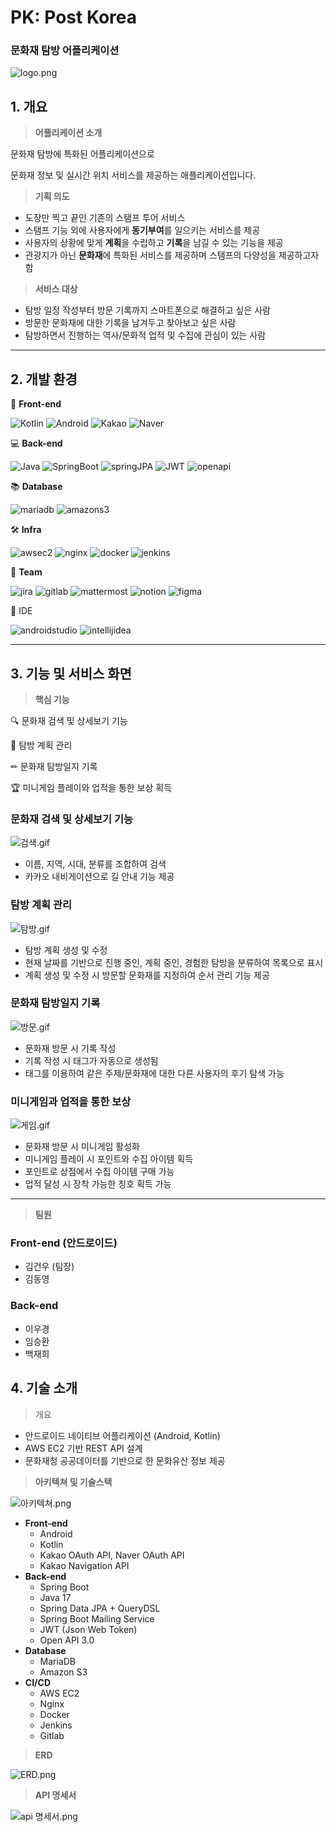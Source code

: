 # PK: Post Korea

### 문화재 탐방 어플리케이션

![logo.png](/images/logo.png)

## 1. 개요
> **어플리케이션 소개**
> 

문화재 탐방에 특화된 어플리케이션으로 

문화재 정보 및 실시간 위치 서비스를 제공하는 애플리케이션입니다.

> **기획 의도**
> 
- 도장만 찍고 끝인 기존의 스탬프 투어 서비스
- 스탬프 기능 외에 사용자에게 **동기부여**를 일으키는 서비스를 제공
- 사용자의 상황에 맞게 **계획**을 수립하고 **기록**을 남길 수 있는 기능을 제공
- 관광지가 아닌 **문화재**에 특화된 서비스를 제공하며 스탬프의 다양성을 제공하고자 함

> **서비스 대상**
> 
- 탐방 일정 작성부터 방문 기록까지 스마트폰으로 해결하고 싶은 사람
- 방문한 문화재에 대한 기록을 남겨두고 찾아보고 싶은 사람
- 탐방하면서 진행하는 역사/문화적 업적 및 수집에 관심이 있는 사람

---
## 2. 개발 환경
📱 **Front-end**

<img alt="Kotlin" src ="https://img.shields.io/badge/kotlin-7F52FF.svg?&style=for-the-badge&logo=kotlin&logoColor=white"/>
<img alt="Android" src ="https://img.shields.io/badge/android-34A853.svg?&style=for-the-badge&logo=android&logoColor=white"/>
<img alt="Kakao" src ="https://img.shields.io/badge/kakao -FFCD00.svg?&style=for-the-badge&logo=kakao&logoColor=white"/>
<img alt="Naver" src ="https://img.shields.io/badge/naver -03C75A.svg?&style=for-the-badge&logo=naver&logoColor=white"/>

💻 **Back-end**

<img alt="Java" src ="https://img.shields.io/badge/java-E85C33.svg?&style=for-the-badge&logo=coffeescript&logoColor=white"/>
<img alt="SpringBoot" src ="https://img.shields.io/badge/spring_boot-6DB33F.svg?&style=for-the-badge&logo=spring_boot&logoColor=white"/>
<img alt="springJPA" src ="https://img.shields.io/badge/spring_data_jpa-6DB33F.svg?&style=for-the-badge&logo=spring&logoColor=white"/>
<img alt="JWT" src ="https://img.shields.io/badge/jwt-000000.svg?&style=for-the-badge&logo=jsonwebtokens&logoColor=white"/>
<img alt="openapi" src ="https://img.shields.io/badge/openapi_initiative-6BA539.svg?&style=for-the-badge&logo=openapiinitiative&logoColor=white"/>

📚 **Database**

<img alt="mariadb" src ="https://img.shields.io/badge/maria_db-003545.svg?&style=for-the-badge&logo=mariadb&logoColor=white"/>
<img alt="amazons3" src ="https://img.shields.io/badge/amazon_s3-569A31.svg?&style=for-the-badge&logo=amazons3&logoColor=white"/>

🛠 **Infra**

<img alt="awsec2" src ="https://img.shields.io/badge/amazon_ec2-FF9900.svg?&style=for-the-badge&logo=amazonec2&logoColor=white"/>
<img alt="nginx" src ="https://img.shields.io/badge/nginx-009639.svg?&style=for-the-badge&logo=nginx&logoColor=white"/>
<img alt="docker" src ="https://img.shields.io/badge/docker-2496ED.svg?&style=for-the-badge&logo=docker&logoColor=white"/>
<img alt="jenkins" src ="https://img.shields.io/badge/jenkins-D24939.svg?&style=for-the-badge&logo=jenkins&logoColor=white"/>

📖 **Team**

<img alt="jira" src ="https://img.shields.io/badge/jira-0052CC.svg?&style=for-the-badge&logo=jira&logoColor=white"/>
<img alt="gitlab" src ="https://img.shields.io/badge/gitlab-FC6D26.svg?&style=for-the-badge&logo=gitlab&logoColor=white"/>
<img alt="mattermost" src ="https://img.shields.io/badge/mattermost-0058CC.svg?&style=for-the-badge&logo=mattermost&logoColor=white"/>
<img alt="notion" src ="https://img.shields.io/badge/notion-000000.svg?&style=for-the-badge&logo=notion&logoColor=white"/>
<img alt="figma" src ="https://img.shields.io/badge/figma-F24E1E.svg?&style=for-the-badge&logo=figma&logoColor=white"/>

🧱 IDE

<img alt="androidstudio" src ="https://img.shields.io/badge/androidstudio-3DDC84.svg?&style=for-the-badge&logo=androidstudio&logoColor=white"/>
<img alt="intellijidea" src ="https://img.shields.io/badge/intellijidea-000000.svg?&style=for-the-badge&logo=intellijidea&logoColor=white"/>



---
## 3. 기능 및 서비스 화면
> **핵심 기능**
> 

🔍 문화재 검색 및 상세보기 기능

📅 탐방 계획 관리

✏ 문화재 탐방일지 기록

🏆 미니게임 플레이와 업적을 통한 보상 획득

### 문화재 검색 및 상세보기 기능

![검색.gif](/images/검색.gif)

- 이름, 지역, 시대, 분류를 조합하여 검색
- 카카오 내비게이션으로 길 안내 기능 제공

### 탐방 계획 관리

![탐방.gif](/images/탐방.gif)

- 탐방 계획 생성 및 수정
- 현재 날짜를 기반으로 진행 중인, 계획 중인, 경험한 탐방을 분류하여 목록으로 표시
- 계획 생성 및 수정 시 방문할 문화재를 지정하여 순서 관리 기능 제공

### 문화재 탐방일지 기록

![방문.gif](/images/방문.gif)

- 문화재 방문 시 기록 작성
- 기록 작성 시 태그가 자동으로 생성됨
- 태그를 이용하여 같은 주제/문화재에 대한 다른 사용자의 후기 탐색 가능

### 미니게임과 업적을 통한 보상

![게임.gif](/images/게임.gif)

- 문화재 방문 시 미니게임 활성화
- 미니게임 플레이 시 포인트와 수집 아이템 획득
- 포인트로 상점에서 수집 아이템 구매 가능
- 업적 달성 시 장착 가능한 칭호 획득 가능

---
> **팀원**
>

### Front-end (안드로이드)
- 김건우 (팀장)
- 김동영
### Back-end
- 이우경
- 임승환
- 백재희

## 4. 기술 소개
> 개요

- 안드로이드 네이티브 어플리케이션 (Android, Kotlin)
- AWS EC2 기반 REST API 설계
- 문화재청 공공데이터를 기반으로 한 문화유산 정보 제공

> **아키텍쳐 및 기술스택**
> 

![아키텍쳐.png](/images/architecture.png)

- **Front-end**
    - Android
    - Kotlin
    - Kakao OAuth API, Naver OAuth API
    - Kakao Navigation API
- **Back-end**
    - Spring Boot
    - Java 17
    - Spring Data JPA + QueryDSL
    - Spring Boot Mailing Service
    - JWT (Json Web Token)
    - Open API 3.0
- **Database**
    - MariaDB
    - Amazon S3
- **CI/CD**
    - AWS EC2
    - Nginx
    - Docker
    - Jenkins
    - Gitlab
    

> **ERD**
> 

![ERD.png](/images/ERD.png)

> **API 명세서**
> 

![api 명세서.png](/images/API.png)
